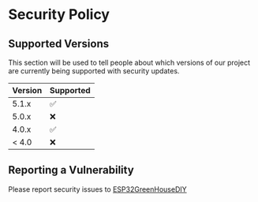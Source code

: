 # Security Policy

## Supported Versions

This section will be used to tell people about which versions of our project are
currently being supported with security updates.

| Version | Supported          |
| ------- | ------------------ |
| 5.1.x   | :white_check_mark: |
| 5.0.x   | :x:                |
| 4.0.x   | :white_check_mark: |
| < 4.0   | :x:                |

## Reporting a Vulnerability

Please report security issues to [ESP32GreenHouseDIY](https://ZanzyTHEBar.github.io/ESP32GreenhouseDIY/contact/)
